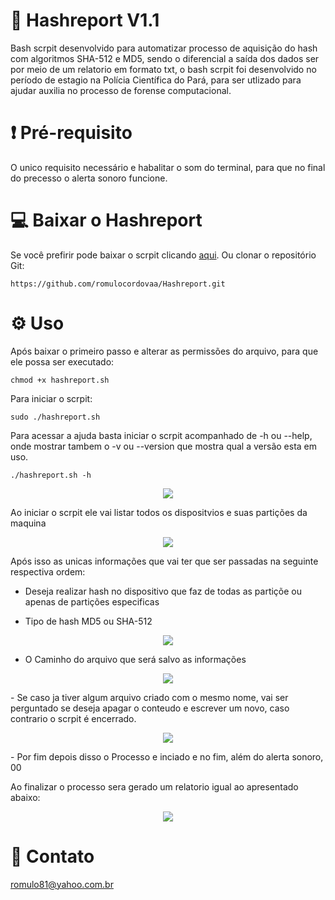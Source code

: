 # 🔎 Hashreport V1.1
Bash scrpit desenvolvido para automatizar processo de aquisição do hash com algoritmos SHA-512 e MD5, sendo o diferencial a saída dos dados ser por meio de um relatorio em formato txt, o bash scrpit foi desenvolvido no período de estagio na Polícia Científica do Pará, para ser utlizado para ajudar auxilia no processo de forense computacional.

# ❗ Pré-requisito
O unico requisito necessário e habalitar o som do terminal, para que no final do precesso o alerta sonoro funcione.

# 💻 Baixar o Hashreport
Se você prefirir pode baixar o scrpit clicando [aqui](https://downgit.github.io/#/home?url=https://github.com/romulocordovaa/Hashreport/blob/main/hashreport.sh). Ou  clonar o repositório Git:
```
https://github.com/romulocordovaa/Hashreport.git
```
# ⚙️ Uso
Após baixar o primeiro passo e alterar as permissões do arquivo, para que ele possa ser executado:
```
chmod +x hashreport.sh
```
Para iniciar o scrpit:
```
sudo ./hashreport.sh
```
Para acessar a ajuda basta iniciar o scrpit acompanhado de -h ou --help, onde mostrar tambem o -v ou --version que mostra qual a versão esta em uso. 
```
./hashreport.sh -h
```
<p align="center">
  <img src="https://user-images.githubusercontent.com/92320996/183473171-0b6c83bf-209e-409f-8713-1c31f914e310.png" />
</p>
Ao iniciar o scrpit ele vai listar todos os dispositvios e suas partições da maquina

<p align="center">
  <img src="https://user-images.githubusercontent.com/92320996/184411111-c4b7c548-94ea-48a7-b727-a61fb8747131.png" />
</p>

Após isso as unicas informações que vai ter que ser passadas na seguinte respectiva ordem:
- Deseja realizar hash no dispositivo que faz de todas as partiçõe ou apenas de partições especificas

- Tipo de hash MD5 ou SHA-512
<p align="center">
  <img src="https://user-images.githubusercontent.com/92320996/184418193-e40f4301-fdcb-4217-a3b3-605984e0198b.png" />
</p>

- O Caminho do arquivo que será  salvo as informações
<p align="center">
  <img src="https://user-images.githubusercontent.com/92320996/184418189-65cf3ee6-f3f4-44ed-b7d5-5147f7deb8b6.png" />
</p>
- Se caso ja tiver algum arquivo criado com o mesmo nome, vai ser perguntado se deseja apagar o conteudo e escrever um novo, caso contrario o scrpit é encerrado.
<p align="center">
  <img src="https://user-images.githubusercontent.com/92320996/184418179-b116de50-0e04-419a-8cbc-af4e25feb141.png" />
</p>
- Por fim depois disso o Processo e inciado e no fim, além do alerta sonoro, 00

Ao finalizar o processo sera gerado um relatorio igual ao apresentado abaixo:
<p align="center">
  <img src="https://user-images.githubusercontent.com/92320996/183475682-4cbe01c4-95aa-49d9-907a-2afef78ef8eb.png" />
</p>

# 💬 Contato
romulo81@yahoo.com.br
